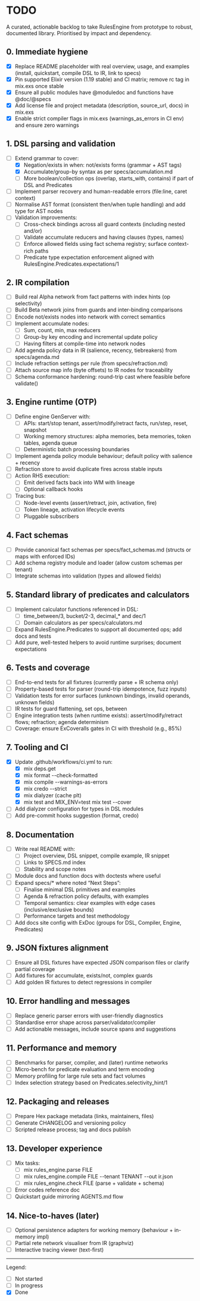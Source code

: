 # TODO

A curated, actionable backlog to take RulesEngine from prototype to robust, documented library. Prioritised by impact and dependency.

## 0. Immediate hygiene

- [x] Replace README placeholder with real overview, usage, and examples (install, quickstart, compile DSL to IR, link to specs)
- [x] Pin supported Elixir version (1.19 stable) and CI matrix; remove rc tag in mix.exs once stable
- [x] Ensure all public modules have @moduledoc and functions have @doc/@specs
- [x] Add license file and project metadata (description, source_url, docs) in mix.exs
- [x] Enable strict compiler flags in mix.exs (warnings_as_errors in CI env) and ensure zero warnings

## 1. DSL parsing and validation

- [ ] Extend grammar to cover:
  - [x] Negation/exists in when: not/exists forms (grammar + AST tags)
  - [x] Accumulate/group-by syntax as per specs/accumulation.md
  - [ ] More boolean/collection ops (overlap, starts_with, contains) if part of DSL and Predicates
- [ ] Implement parser recovery and human-readable errors (file:line, caret context)
- [ ] Normalise AST format (consistent then/when tuple handling) and add type for AST nodes
- [ ] Validation improvements:
  - [ ] Cross-check bindings across all guard contexts (including nested and/or)
  - [ ] Validate accumulate reducers and having clauses (types, names)
  - [ ] Enforce allowed fields using fact schema registry; surface context-rich paths
  - [ ] Predicate type expectation enforcement aligned with RulesEngine.Predicates.expectations/1

## 2. IR compilation

- [ ] Build real Alpha network from fact patterns with index hints (op selectivity)
- [ ] Build Beta network joins from guards and inter-binding comparisons
- [ ] Encode not/exists nodes into network with correct semantics
- [ ] Implement accumulate nodes:
  - [ ] Sum, count, min, max reducers
  - [ ] Group-by key encoding and incremental update policy
  - [ ] Having filters at compile-time into network nodes
- [ ] Add agenda policy data in IR (salience, recency, tiebreakers) from specs/agenda.md
- [ ] Include refraction settings per rule (from specs/refraction.md)
- [ ] Attach source map info (byte offsets) to IR nodes for traceability
- [ ] Schema conformance hardening: round-trip cast where feasible before validate()

## 3. Engine runtime (OTP)

- [ ] Define engine GenServer with:
  - [ ] APIs: start/stop tenant, assert/modify/retract facts, run/step, reset, snapshot
  - [ ] Working memory structures: alpha memories, beta memories, token tables, agenda queue
  - [ ] Deterministic batch processing boundaries
- [ ] Implement agenda policy module behaviour; default policy with salience + recency
- [ ] Refraction store to avoid duplicate fires across stable inputs
- [ ] Action RHS execution:
  - [ ] Emit derived facts back into WM with lineage
  - [ ] Optional callback hooks
- [ ] Tracing bus:
  - [ ] Node-level events (assert/retract, join, activation, fire)
  - [ ] Token lineage, activation lifecycle events
  - [ ] Pluggable subscribers

## 4. Fact schemas

- [ ] Provide canonical fact schemas per specs/fact_schemas.md (structs or maps with enforced IDs)
- [ ] Add schema registry module and loader (allow custom schemas per tenant)
- [ ] Integrate schemas into validation (types and allowed fields)

## 5. Standard library of predicates and calculators

- [ ] Implement calculator functions referenced in DSL:
  - [ ] time_between/3, bucket/2-3, decimal_* and dec/1
  - [ ] Domain calculators as per specs/calculators.md
- [ ] Expand RulesEngine.Predicates to support all documented ops; add docs and tests
- [ ] Add pure, well-tested helpers to avoid runtime surprises; document expectations

## 6. Tests and coverage

- [ ] End-to-end tests for all fixtures (currently parse + IR schema only)
- [ ] Property-based tests for parser (round-trip idempotence, fuzz inputs)
- [ ] Validation tests for error surfaces (unknown bindings, invalid operands, unknown fields)
- [ ] IR tests for guard flattening, set ops, between
- [ ] Engine integration tests (when runtime exists): assert/modify/retract flows; refraction; agenda determinism
- [ ] Coverage: ensure ExCoveralls gates in CI with threshold (e.g., 85%)

## 7. Tooling and CI

- [x] Update .github/workflows/ci.yml to run:
  - [x] mix deps.get
  - [x] mix format --check-formatted
  - [x] mix compile --warnings-as-errors
  - [x] mix credo --strict
  - [x] mix dialyzer (cache plt)
  - [x] mix test and MIX_ENV=test mix test --cover
- [ ] Add dialyzer configuration for types in DSL modules
- [ ] Add pre-commit hooks suggestion (format, credo)

## 8. Documentation

- [ ] Write real README with:
  - [ ] Project overview, DSL snippet, compile example, IR snippet
  - [ ] Links to SPECS.md index
  - [ ] Stability and scope notes
- [ ] Module docs and function docs with doctests where useful
- [ ] Expand specs/* where noted “Next Steps”:
  - [ ] Finalise minimal DSL primitives and examples
  - [ ] Agenda & refraction policy defaults, with examples
  - [ ] Temporal semantics: clear examples with edge cases (inclusive/exclusive bounds)
  - [ ] Performance targets and test methodology
- [ ] Add docs site config with ExDoc (groups for DSL, Compiler, Engine, Predicates)

## 9. JSON fixtures alignment

- [ ] Ensure all DSL fixtures have expected JSON comparison files or clarify partial coverage
- [ ] Add fixtures for accumulate, exists/not, complex guards
- [ ] Add golden IR fixtures to detect regressions in compiler

## 10. Error handling and messages

- [ ] Replace generic parser errors with user-friendly diagnostics
- [ ] Standardise error shape across parser/validator/compiler
- [ ] Add actionable messages, include source spans and suggestions

## 11. Performance and memory

- [ ] Benchmarks for parser, compiler, and (later) runtime networks
- [ ] Micro-bench for predicate evaluation and term encoding
- [ ] Memory profiling for large rule sets and fact volumes
- [ ] Index selection strategy based on Predicates.selectivity_hint/1

## 12. Packaging and releases

- [ ] Prepare Hex package metadata (links, maintainers, files)
- [ ] Generate CHANGELOG and versioning policy
- [ ] Scripted release process; tag and docs publish

## 13. Developer experience

- [ ] Mix tasks:
  - [ ] mix rules_engine.parse FILE
  - [ ] mix rules_engine.compile FILE --tenant TENANT --out ir.json
  - [ ] mix rules_engine.check FILE (parse + validate + schema)
- [ ] Error codes reference doc
- [ ] Quickstart guide mirroring AGENTS.md flow

## 14. Nice-to-haves (later)

- [ ] Optional persistence adapters for working memory (behaviour + in-memory impl)
- [ ] Partial rete network visualiser from IR (graphviz)
- [ ] Interactive tracing viewer (text-first)

---

Legend:
- [ ] Not started
- [ ] In progress
- [x] Done
